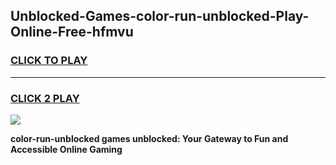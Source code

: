 
## Unblocked-Games-color-run-unblocked-Play-Online-Free-hfmvu
<h3>
<a href="https://premium76.site?title=color-run-unblocked&ref=26A">CLICK TO PLAY</a></h3>
<hr>

<h3>
<a href="https://premium76.site?title=color-run-unblocked&ref=26A">CLICK 2 PLAY</a>
  
</h3>

<a href="https://premium76.site?title=color-run-unblocked&ref=26A"><img src="https://clearcache.store/games.png"></a>


**color-run-unblocked games unblocked: Your Gateway to Fun and Accessible Online Gaming**
